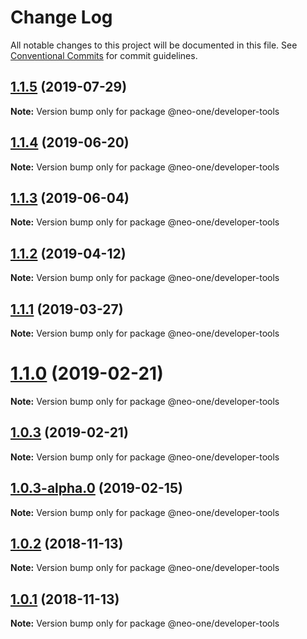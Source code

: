 # Change Log

All notable changes to this project will be documented in this file.
See [Conventional Commits](https://conventionalcommits.org) for commit guidelines.

## [1.1.5](https://github.com/neo-one-suite/neo-one/compare/@neo-one/developer-tools@1.1.4...@neo-one/developer-tools@1.1.5) (2019-07-29)

**Note:** Version bump only for package @neo-one/developer-tools





## [1.1.4](https://github.com/neo-one-suite/neo-one/compare/@neo-one/developer-tools@1.1.3...@neo-one/developer-tools@1.1.4) (2019-06-20)

**Note:** Version bump only for package @neo-one/developer-tools





## [1.1.3](https://github.com/neo-one-suite/neo-one/compare/@neo-one/developer-tools@1.1.2...@neo-one/developer-tools@1.1.3) (2019-06-04)

**Note:** Version bump only for package @neo-one/developer-tools





## [1.1.2](https://github.com/neo-one-suite/neo-one/compare/@neo-one/developer-tools@1.1.1...@neo-one/developer-tools@1.1.2) (2019-04-12)

**Note:** Version bump only for package @neo-one/developer-tools





## [1.1.1](https://github.com/neo-one-suite/neo-one/compare/@neo-one/developer-tools@1.1.0...@neo-one/developer-tools@1.1.1) (2019-03-27)

**Note:** Version bump only for package @neo-one/developer-tools





# [1.1.0](https://github.com/neo-one-suite/neo-one/compare/@neo-one/developer-tools@1.0.3...@neo-one/developer-tools@1.1.0) (2019-02-21)

**Note:** Version bump only for package @neo-one/developer-tools





## [1.0.3](https://github.com/neo-one-suite/neo-one/compare/@neo-one/developer-tools@1.0.3-alpha.0...@neo-one/developer-tools@1.0.3) (2019-02-21)

**Note:** Version bump only for package @neo-one/developer-tools





## [1.0.3-alpha.0](https://github.com/neo-one-suite/neo-one/compare/@neo-one/developer-tools@1.0.2...@neo-one/developer-tools@1.0.3-alpha.0) (2019-02-15)

**Note:** Version bump only for package @neo-one/developer-tools





## [1.0.2](https://github.com/neo-one-suite/neo-one/compare/@neo-one/developer-tools@1.0.1...@neo-one/developer-tools@1.0.2) (2018-11-13)

**Note:** Version bump only for package @neo-one/developer-tools





## [1.0.1](https://github.com/neo-one-suite/neo-one/compare/@neo-one/developer-tools@1.0.0...@neo-one/developer-tools@1.0.1) (2018-11-13)

**Note:** Version bump only for package @neo-one/developer-tools
